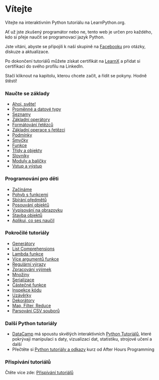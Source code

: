 # Vítejte

Vítejte na interaktivním Python tutoriálu na LearnPython.org.

Ať už jste zkušený programátor nebo ne, tento web je určen pro každého, kdo si přeje naučit se programovací jazyk Python.<br>

Jste vítáni, abyste se připojili k naší skupině na <a href="http://www.facebook.com/groups/180708015327157/">Facebooku</a> pro otázky, diskuze a aktualizace.

Po dokončení tutoriálů můžete získat certifikát na [LearnX](https://www.learnx.org) a přidat si certifikaci do svého profilu na LinkedIn.

Stačí kliknout na kapitolu, kterou chcete začít, a řídit se pokyny. Hodně štěstí!<br>

### Naučte se základy

- [Ahoj, světe!](Hello,%20World!)
- [Proměnné a datové typy](Variables%20and%20Types)
- [Seznamy](Lists)
- [Základní operátory](Basic%20Operators)
- [Formátování řetězců](String%20Formatting)
- [Základní operace s řetězci](Basic%20String%20Operations)
- [Podmínky](Conditions)
- [Smyčky](Loops)
- [Funkce](Functions)
- [Třídy a objekty](Classes%20and%20Objects)
- [Slovníky](Dictionaries)
- [Moduly a balíčky](Modules%20and%20Packages)
- [Vstup a výstup](Input%20and%20Output)

### Programování pro děti

- [Začínáme](https://codingforkids.io/play/python/intro-level1)
- [Pohyb s funkcemi](https://codingforkids.io/play/python/intro-level2)
- [Sbírání předmětů](https://codingforkids.io/play/python/intro-level3)
- [Posouvání objektů](https://codingforkids.io/play/python/intro-level4)
- [Vypisování na obrazovku](https://codingforkids.io/play/python/intro-level5)
- [Stavba objektů](https://codingforkids.io/play/python/intro-level6)
- [Aplikuj, co ses naučil](https://codingforkids.io/play/python/intro-level7)

### Pokročilé tutoriály

- [Generátory](Generators)
- [List Comprehensions](List%20Comprehensions)
- [Lambda funkce](Lambda%20functions)
- [Více argumentů funkce](Multiple%20Function%20Arguments)
- [Regulární výrazy](Regular%20Expressions)
- [Zpracování výjimek](Exception%20Handling)
- [Množiny](Sets)
- [Serializace](Serialization)
- [Částečné funkce](Partial%20functions)
- [Inspekce kódu](Code%20Introspection)
- [Uzávěrky](Closures)
- [Dekorátory](Decorators)
- [Map, Filter, Reduce](Map,%20Filter,%20Reduce)
- [Parsování CSV souborů](Parsing%20CSV%20Files)

### Další Python tutoriály

- [DataCamp](https://datacamp.pxf.io/c/67577/1012793/13294?sharedId=learnpython.org) má spoustu skvělých interaktivních [Python Tutoriálů](https://datacamp.pxf.io/c/67577/1012793/13294?sharedId=learnpython.org), které pokrývají manipulaci s daty, vizualizaci dat, statistiku, strojové učení a další
- Přečtěte si [Python tutoriály a odkazy](http://www.afterhoursprogramming.com/index.php?article=181) kurz od After Hours Programming

### Přispívání tutoriálů

Čtěte více zde: [Přispívání tutoriálů](Contributing%20Tutorials)